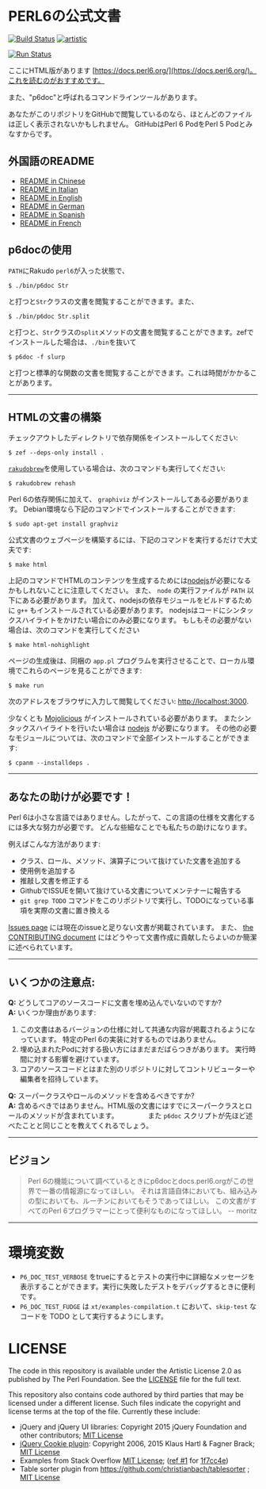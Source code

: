 # PERL6の公式文書

[![Build Status](https://travis-ci.org/perl6/doc.svg?branch=master)](https://travis-ci.org/perl6/doc) [![artistic](https://img.shields.io/badge/license-Artistic%202.0-blue.svg?style=flat)](https://opensource.org/licenses/Artistic-2.0)

[![Run Status](https://api.shippable.com/projects/591e99923f2f790700098a30/badge?branch=master)](https://app.shippable.com/github/perl6/doc)

ここにHTML版があります [https://docs.perl6.org/](https://docs.perl6.org/)。これを読むのがおすすめです。

また、"p6doc"と呼ばれるコマンドラインツールがあります。

あなたがこのリポジトリをGitHubで閲覧しているのなら、ほとんどのファイルは正しく表示されないかもしれません。 GitHubはPerl 6 PodをPerl 5 Podとみなすからです。

## 外国語のREADME

* [README in Chinese](../zh/README.zh.md)
* [README in Italian](../it/README.it.md)
* [README in English](../../../README.md)
* [README in German](../de/README.de.md)
* [README in Spanish](../es/README.es.md)
* [README in French](../fr/README.fr.md)

## p6docの使用

`PATH`にRakudo `perl6`が入った状態で、

    $ ./bin/p6doc Str

と打つと`Str`クラスの文書を閲覧することができます。また、

    $ ./bin/p6doc Str.split

と打つと、`Str`クラスの`split`メソッドの文書を閲覧することができます。zefでインストールした場合は、`./bin`を抜いて

    $ p6doc -f slurp

と打つと標準的な関数の文書を閲覧することができます。これは時間がかかることがあります。

-------

## HTMLの文書の構築

チェックアウトしたディレクトリで依存関係をインストールしてください:

    $ zef --deps-only install .

[`rakudobrew`](https://github.com/tadzik/rakudobrew)を使用している場合は、次のコマンドも実行してください:

    $ rakudobrew rehash

Perl 6の依存関係に加えて、 `graphiviz` がインストールしてある必要があります。
Debian環境なら下記のコマンドでインストールすることができます:

    $ sudo apt-get install graphviz

公式文書のウェブページを構築するには、下記のコマンドを実行するだけで大丈夫です:

    $ make html

上記のコマンドでHTMLのコンテンツを生成するためには[nodejs](https://nodejs.org)が必要になるかもしれないことに注意してください。
また、 `node` の実行ファイルが `PATH` 以下にある必要があります。
加えて、nodejsの依存モジュールをビルドするために `g++` もインストールされている必要があります。
nodejsはコードにシンタックスハイライトをかけたい場合にのみ必要になります。
もしもその必要がない場合は、次のコマンドを実行してください

    $ make html-nohighlight

ページの生成後は、同梱の `app.pl` プログラムを実行させることで、ローカル環境でこれらのページを見ることができます:

    $ make run

次のアドレスをブラウザに入力して閲覧してください:
[http://localhost:3000](http://localhost:3000).

少なくとも [Mojolicious](https://metacpan.org/pod/Mojolicious) がインストールされている必要があります。
またシンタックスハイライトを行いたい場合は [nodejs](https://nodejs.org) が必要になります。
その他の必要なモジュールについては、次のコマンドで全部インストールすることができます:

    $ cpanm --installdeps .

---------

## あなたの助けが必要です！

Perl 6は小さな言語ではありません。したがって、この言語の仕様を文書化するには多大な努力が必要です。
どんな些細なことでも私たちの助けになります。

例えばこんな方法があります:

 * クラス、ロール、メソッド、演算子について抜けていた文書を追加する
 * 使用例を追加する
 * 推敲し文書を修正する
 * GithubでISSUEを開いて抜けている文書についてメンテナーに報告する
 *  `git grep TODO` コマンドをこのリポジトリで実行し、TODOになっている事項を実際の文書に置き換える

[Issues page](https://github.com/perl6/doc/issues) には現在のissueと足りない文書が掲載されています。
また、 [the CONTRIBUTING document](CONTRIBUTING.md)
にはどうやって文書作成に貢献したらよいのか簡潔に述べられています。

--------

## いくつかの注意点:

**Q:** どうしてコアのソースコードに文書を埋め込んでいないのですか?<br>
**A:** いくつか理由があります:

  1. この文書はあるバージョンの仕様に対して共通な内容が掲載されるようになっています。
     特定のPerl 6の実装に対するものではありません。
  2. 埋め込まれたPodに対する扱い方にはまだまだばらつきがあります。
     実行時間に対する影響を避けています。
  3. コアのソースコードとはまた別のリポジトリに対してコントリビューターや編集者を招待しています。

**Q:** スーパークラスやロールのメソッドを含めるべきですか?<br>
**A:** 含めるべきではありません。HTML版の文書にはすでにスーパークラスとロールのメソッドが含まれています。
　　　　また `p6doc` スクリプトが先ほど述べたことと同じことを教えてくれるでしょう。

--------

## ビジョン

> Perl 6の機能について調べているときにp6docとdocs.perl6.orgがこの世界で一番の情報源になってほしい。
> それは言語自体においても、組み込みの型においても、ルーチンにおいてもそうであってほしい。
> この文書がすべてのPerl 6プログラマーにとって便利なものになってほしい。
>    -- moritz

--------

# 環境変数

- `P6_DOC_TEST_VERBOSE` をtrueにするとテストの実行中に詳細なメッセージを表示することができます。実行に失敗したデストをデバッグするときに便利です。
- `P6_DOC_TEST_FUDGE` は `xt/examples-compilation.t` において、`skip-test` なコードを TODO として実行するようにします。

# LICENSE

The code in this repository is available under the Artistic License 2.0
as published by The Perl Foundation. See the [LICENSE](LICENSE) file for the full
text.

This repository also contains code authored by third parties that may be licensed under a different license. Such
files indicate the copyright and license terms at the top of the file. Currently these include:

* jQuery and jQuery UI libraries: Copyright 2015 jQuery Foundation and other contributors; [MIT License](http://creativecommons.org/licenses/MIT)
* [jQuery Cookie plugin](https://github.com/js-cookie/js-cookie):
  Copyright 2006, 2015 Klaus Hartl & Fagner Brack;
  [MIT License](http://creativecommons.org/licenses/MIT)
* Examples from Stack Overflow [MIT License](http://creativecommons.org/licenses/MIT); ([ref #1](http://stackoverflow.com/a/43669837/215487) for [1f7cc4e](https://github.com/perl6/doc/commit/1f7cc4efa0da38b5a9bf544c9b13cc335f87f7f6))
* Table sorter plugin from https://github.com/christianbach/tablesorter ;
  [MIT License](http://creativecommons.org/licenses/MIT)
